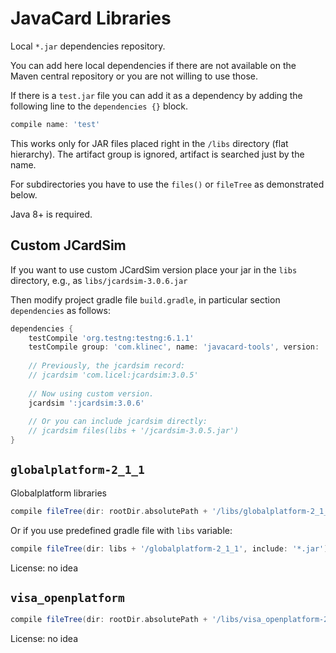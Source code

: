 <!--
This file was merged and modified based on "JavaCard Template project with
Gradle" which was published under MIT license included below.
https://github.com/crocs-muni/javacard-gradle-template-edu

License from 2020-04-18 https://github.com/crocs-muni/javacard-gradle-template-edu/blob/ebcb012a192092678eb9b7f198be5a6a26136f31/LICENSE
~~~
The MIT License (MIT)

Copyright (c) 2015 Dusan Klinec, Martin Paljak, Petr Svenda

Permission is hereby granted, free of charge, to any person obtaining a copy
of this software and associated documentation files (the "Software"), to deal
in the Software without restriction, including without limitation the rights
to use, copy, modify, merge, publish, distribute, sublicense, and/or sell
copies of the Software, and to permit persons to whom the Software is
furnished to do so, subject to the following conditions:

The above copyright notice and this permission notice shall be included in all
copies or substantial portions of the Software.

THE SOFTWARE IS PROVIDED "AS IS", WITHOUT WARRANTY OF ANY KIND, EXPRESS OR
IMPLIED, INCLUDING BUT NOT LIMITED TO THE WARRANTIES OF MERCHANTABILITY,
FITNESS FOR A PARTICULAR PURPOSE AND NONINFRINGEMENT. IN NO EVENT SHALL THE
AUTHORS OR COPYRIGHT HOLDERS BE LIABLE FOR ANY CLAIM, DAMAGES OR OTHER
LIABILITY, WHETHER IN AN ACTION OF CONTRACT, TORT OR OTHERWISE, ARISING FROM,
OUT OF OR IN CONNECTION WITH THE SOFTWARE OR THE USE OR OTHER DEALINGS IN THE
SOFTWARE.
~~~
-->

# JavaCard Libraries

Local `*.jar` dependencies repository.

You can add here local dependencies if there are not available on the 
Maven central repository or you are not willing to use those.

If there is a `test.jar` file you can add it as a dependency
by adding the following line to the `dependencies {}` block.

```gradle
compile name: 'test'
```

This works only for JAR files placed right in the `/libs` directory (flat hierarchy).
The artifact group is ignored, artifact is searched just by the name.
 
For subdirectories you have to use the `files()` or `fileTree` as demonstrated below.

Java 8+ is required.

## Custom JCardSim

If you want to use custom JCardSim version place your jar in the `libs` directory, e.g., as
`libs/jcardsim-3.0.6.jar`

Then modify project gradle file `build.gradle`, in particular section `dependencies` as follows:

```gradle
dependencies {
    testCompile 'org.testng:testng:6.1.1'
    testCompile group: 'com.klinec', name: 'javacard-tools', version: '0.0.1', transitive: false
    
    // Previously, the jcardsim record:
    // jcardsim 'com.licel:jcardsim:3.0.5'
            
    // Now using custom version.
    jcardsim ':jcardsim:3.0.6'
        
    // Or you can include jcardsim directly:
    // jcardsim files(libs + '/jcardsim-3.0.5.jar')
}

```


## `globalplatform-2_1_1`

Globalplatform libraries

```gradle
compile fileTree(dir: rootDir.absolutePath + '/libs/globalplatform-2_1_1', include: '*.jar')
```

Or if you use predefined gradle file with `libs` variable:

```gradle
compile fileTree(dir: libs + '/globalplatform-2_1_1', include: '*.jar')
```

License: no idea

## `visa_openplatform`

```gradle
compile fileTree(dir: rootDir.absolutePath + '/libs/visa_openplatform-2_0', include: '*.jar')
```

License: no idea

